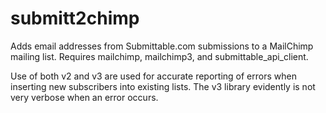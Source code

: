 
# submitt2chimp
Adds email addresses from Submittable.com submissions to a MailChimp mailing list.
 Requires mailchimp, mailchimp3, and submittable_api_client.

 Use of both v2 and v3 are used for accurate reporting of errors when inserting new subscribers into existing lists. 
 The v3 library evidently is not very verbose when an error occurs.
